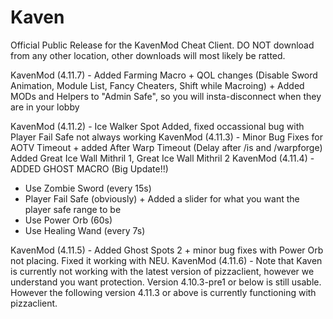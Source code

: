 # Kaven
Official Public Release for the KavenMod Cheat Client. DO NOT download from any other location, other downloads will most likely be ratted.


KavenMod (4.11.7) - Added Farming Macro + QOL changes (Disable Sword Animation, Module List, Fancy Cheaters, Shift while Macroing) + Added MODs and Helpers to "Admin Safe", so you
will insta-disconnect when they are in your lobby

KavenMod (4.11.2) - Ice Walker Spot Added, fixed occassional bug with Player Fail Safe not always working
KavenMod (4.11.3) - Minor Bug Fixes for AOTV Timeout + added After Warp Timeout (Delay after /is and /warpforge) Added Great Ice Wall Mithril 1, Great Ice Wall Mithril 2
KavenMod (4.11.4) - ADDED GHOST MACRO (Big Update!!)

- Use Zombie Sword (every 15s)
- Player Fail Safe (obviously) + Added a slider for what you want the player safe range to be
- Use Power Orb (60s)
- Use Healing Wand (every 7s)

KavenMod (4.11.5) - Added Ghost Spots 2 + minor bug fixes with Power Orb not placing. Fixed it working with NEU. 
KavenMod (4.11.6) - Note that Kaven is currently not working with the latest version of pizzaclient, however we understand you want protection. Version 4.10.3-pre1 or
below is still usable. However the following version 4.11.3 or above is currently functioning with pizzaclient.
